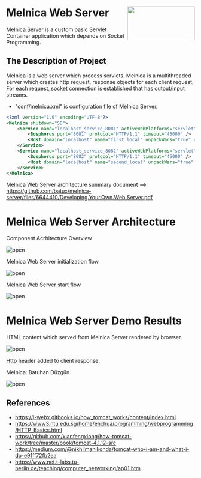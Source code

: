 # Melnica Web Server <img src="https://user-images.githubusercontent.com/2838457/121792180-53048600-cbfa-11eb-831b-1079ebf97b39.png" width="180px" height="90px" align="right" />

Melnica Server is a custom basic Servlet Container application which depends on Socket Programming.

## The Description of Project
Melnica is a web server which process servlets. Melnica is a multithreaded server which creates http request, response objects for each client request. 
For each request, socket connection is established that has output/input streams.

- "conf/melnica.xml" is configuration file of Melnica Server.

```xml
<?xml version="1.0" encoding="UTF-8"?>
<Melnica shutdown="SD">
	<Service name="localhost_service_8081" activeWebPlatforms="servlet">
		<Bosphorus port="8081" protocol="HTTP/1.1" timeout="45000" />
		<Host domain="localhost" name="first_local" unpackWars="true" appRootFolderName="webapps" />
	</Service>
	<Service name="localhost_service_8082" activeWebPlatforms="servlet">
		<Bosphorus port="8082" protocol="HTTP/1.1" timeout="45000" />
		<Host domain="localhost" name="second_local" unpackWars="true" appRootFolderName="webapps" />
	</Service>
</Melnica>
```

Melnica Web Server architecture summary document ==> https://github.com/batux/melnica-server/files/6644410/Developing.Your.Own.Web.Server.pdf

# Melnica Web Server Architecture

Component Acrhitecture Overview

![open](https://user-images.githubusercontent.com/2838457/121818029-7b899000-cc8d-11eb-8bbc-a0c49483aba4.png)

Melnica Web Server initialization flow

![open](https://user-images.githubusercontent.com/2838457/121818054-9e1ba900-cc8d-11eb-8b8f-d2a167c6a141.png)

Melnica Web Server start flow

![open](https://user-images.githubusercontent.com/2838457/121818091-c7d4d000-cc8d-11eb-9797-0ab69c83e04b.png)


# Melnica Web Server Demo Results

HTML content which served from Melnica Server rendered by browser.

![open](https://user-images.githubusercontent.com/2838457/121792546-096a6a00-cbff-11eb-95d9-929c9487306e.png)


Http header added to client response.

Melnica: Batuhan Düzgün

![open](https://user-images.githubusercontent.com/2838457/117578463-20490880-b0f7-11eb-94ed-a15e2bd24933.png)

## References
- https://l-webx.gitbooks.io/how_tomcat_works/content/index.html
- https://www3.ntu.edu.sg/home/ehchua/programming/webprogramming/HTTP_Basics.html
- https://github.com/xianfengxiong/how-tomcat-work/tree/master/book/tomcat-4.1.12-src
- https://medium.com/@nikhilmanikonda/tomcat-who-i-am-and-what-i-do-e91ff72fb2ea
- https://www.net.t-labs.tu-berlin.de/teaching/computer_networking/ap01.htm
